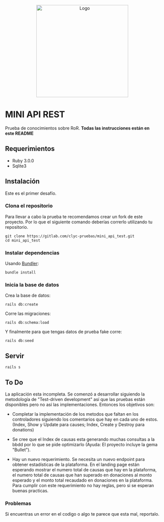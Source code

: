 <p align="center">
  <a href="htts://clyc.me">
    <img src="https://clycme-images.s3.us-east-2.amazonaws.com/clycme+logos/v1/clycme_primary.png" alt="Logo" width="300" >
  </a>
</p>

# MINI API REST

Prueba de conocimientos sobre RoR.
**Todas las instrucciones están en este README**

## Requerimientos

- Ruby 3.0.0
- Sqlite3

## Instalación
Este es el primer desafío.

### Clona el repositorio

Para llevar a cabo la prueba te recomendamos crear un fork de este proyecto. Por lo que el siguiente comando deberías correrlo utilizando tu repositorio.

```shell
git clone https://gitlab.com/clyc-pruebas/mini_api_test.git
cd mini_api_test
```

### Instalar dependencias

Usando [Bundler](https://github.com/bundler/bundler):

```shell
bundle install
```

### Inicia la base de datos
Crea la base de datos:

```shell
rails db:create
```
Corre las migraciones:

```shell
rails db:schema:load
```
Y finalmente para que tengas datos de prueba fake corre:

```shell
rails db:seed
```

## Servir

```shell
rails s
```

## To Do
La aplicación esta incompleta. Se comenzó a desarrollar siguiendo la metodología de "Test-driven development" así que las pruebas están disponibles pero no así las implementaciones. Entonces los objetivos son:

- Completar la implementación de los metodos que faltan en los controladores siguiendo los comentarios que hay en cada uno de estos. (Index, Show y Update para causes; Index, Create y Destroy para donations)

- Se cree que el Index de causas esta generando muchas consultas a la bbdd por lo que se pide optimizarlo (Ayuda: El proyecto incluye la gema "Bullet").

- Hay un nuevo requerimiento. Se necesita un nuevo endpoint para obtener estadísticas de la plataforma. En el landing page están esperando mostrar el numero total de causas que hay en la plataforma, el numero total de causas que han superado en donaciones al monto esperado y el monto total recaudado en donaciones en la plataforma. Para cumplir con este requerimiento no hay reglas, pero si se esperan buenas practicas.


### Problemas
Si encuentras un error en el codigo o algo te parece que esta mal, reportalo.
